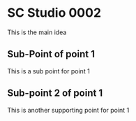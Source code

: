 # SC Studio 0002

This is the main idea

## Sub-Point of point 1

This is a sub point for point 1
## Sub-point 2 of point 1
This is another supporting point for point 1
